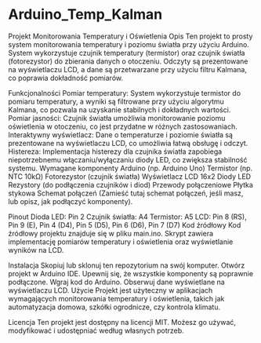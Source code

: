 # Arduino_Temp_Kalman

Projekt Monitorowania Temperatury i Oświetlenia
Opis
Ten projekt to prosty system monitorowania temperatury i poziomu światła przy użyciu Arduino. System wykorzystuje czujnik temperatury (termistor) oraz czujnik światła (fotorezystor) do zbierania danych o otoczeniu. Odczyty są prezentowane na wyświetlaczu LCD, a dane są przetwarzane przy użyciu filtru Kalmana, co poprawia dokładność pomiarów.

Funkcjonalności
Pomiar temperatury: System wykorzystuje termistor do pomiaru temperatury, a wyniki są filtrowane przy użyciu algorytmu Kalmana, co pozwala na uzyskanie stabilnych i dokładnych wartości.
Pomiar jasności: Czujnik światła umożliwia monitorowanie poziomu oświetlenia w otoczeniu, co jest przydatne w różnych zastosowaniach.
Interaktywny wyświetlacz: Dane o temperaturze i poziomie światła są prezentowane na wyświetlaczu LCD, co umożliwia łatwą obsługę i odczyt.
Histereza: Implementacja histerezy dla czujnika światła zapobiega niepotrzebnemu włączaniu/wyłączaniu diody LED, co zwiększa stabilność systemu.
Wymagane komponenty
Arduino (np. Arduino Uno)
Termistor (np. NTC 10kΩ)
Fotorezystor (czujnik światła)
Wyświetlacz LCD 16x2
Diody LED
Rezystory (do podłączenia czujników i diod)
Przewody połączeniowe
Płytka stykowa
Schemat połączeń
(Zamieść tutaj schemat połączeń, jeśli masz, lub opisz, jak podłączyć komponenty).

Pinout
Dioda LED: Pin 2
Czujnik światła: A4
Termistor: A5
LCD: Pin 8 (RS), Pin 9 (E), Pin 4 (D4), Pin 5 (D5), Pin 6 (D6), Pin 7 (D7)
Kod źródłowy
Kod źródłowy projektu znajduje się w pliku main.ino. Skrypt zawiera implementację pomiarów temperatury i oświetlenia oraz wyświetlanie wyników na LCD.

Instalacja
Skopiuj lub sklonuj ten repozytorium na swój komputer.
Otwórz projekt w Arduino IDE.
Upewnij się, że wszystkie komponenty są poprawnie podłączone.
Wgraj kod do Arduino.
Obserwuj dane wyświetlane na wyświetlaczu LCD.
Użycie
Projekt jest użyteczny w aplikacjach wymagających monitorowania temperatury i oświetlenia, takich jak automatyzacja domowa, szkółki ogrodnicze, czy kontrola klimatu.

Licencja
Ten projekt jest dostępny na licencji MIT. Możesz go używać, modyfikować i udostępniać według własnych potrzeb.

